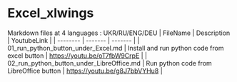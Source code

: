 # Excel_xlwings
Markdown files at 4 languages : UKR/RU/ENG/DEU
| FileName | Description | YoutubeLink |
| -------- | ------- | ------- |
| 01_run_python_button_under_Excel.md | Install and run python code from excel button | https://youtu.be/oT7fbW9CrpE | 
| 02_run_python_button_under_LibreOffice.md | Run python code from LibreOffice button | https://youtu.be/g8J7bbVYHu8 | 
